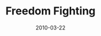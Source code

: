 ---
layout: music 
title: "Freedom Fighting"
series: "Free"
date: 2010-03-22 
description: "Chuck Mingo discusses how freedom is maintained in community."
audio: "http://s3.amazonaws.com/crossroadsaudiomessages/Free5.mp3"
audio-duration: "37:47"
src: "http://www.crossroads.net/players/media/mediumHz/Free_190x110.jpg"
---